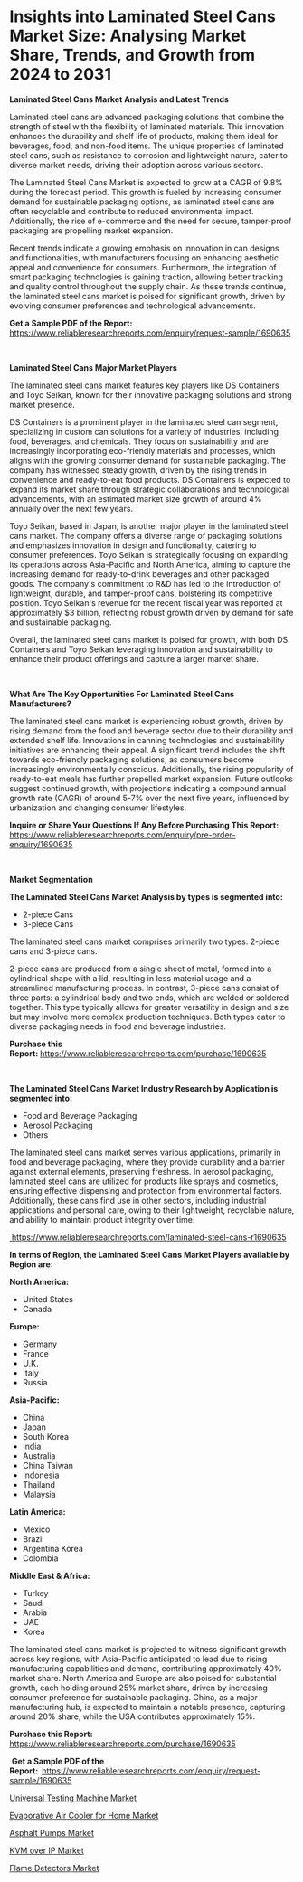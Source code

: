 <p><h1>Insights into Laminated Steel Cans Market Size: Analysing Market Share, Trends, and Growth from 2024 to 2031</h1></p><p><strong>Laminated Steel Cans Market Analysis and Latest Trends</strong></p>
<p><p>Laminated steel cans are advanced packaging solutions that combine the strength of steel with the flexibility of laminated materials. This innovation enhances the durability and shelf life of products, making them ideal for beverages, food, and non-food items. The unique properties of laminated steel cans, such as resistance to corrosion and lightweight nature, cater to diverse market needs, driving their adoption across various sectors.</p><p>The Laminated Steel Cans Market is expected to grow at a CAGR of 9.8% during the forecast period. This growth is fueled by increasing consumer demand for sustainable packaging options, as laminated steel cans are often recyclable and contribute to reduced environmental impact. Additionally, the rise of e-commerce and the need for secure, tamper-proof packaging are propelling market expansion. </p><p>Recent trends indicate a growing emphasis on innovation in can designs and functionalities, with manufacturers focusing on enhancing aesthetic appeal and convenience for consumers. Furthermore, the integration of smart packaging technologies is gaining traction, allowing better tracking and quality control throughout the supply chain. As these trends continue, the laminated steel cans market is poised for significant growth, driven by evolving consumer preferences and technological advancements.</p></p>
<p><strong>Get a Sample PDF of the Report:&nbsp;</strong> <a href="https://www.reliableresearchreports.com/enquiry/request-sample/1690635?utm_campaign=1621&utm_medium=2&utm_source=Github&utm_content=ia&utm_term=19102024&utm_id=laminated-steel-cans">https://www.reliableresearchreports.com/enquiry/request-sample/1690635</a></p>
<p>&nbsp;</p>
<p><strong>Laminated Steel Cans Major Market Players</strong></p>
<p><p>The laminated steel cans market features key players like DS Containers and Toyo Seikan, known for their innovative packaging solutions and strong market presence. </p><p>DS Containers is a prominent player in the laminated steel can segment, specializing in custom can solutions for a variety of industries, including food, beverages, and chemicals. They focus on sustainability and are increasingly incorporating eco-friendly materials and processes, which aligns with the growing consumer demand for sustainable packaging. The company has witnessed steady growth, driven by the rising trends in convenience and ready-to-eat food products. DS Containers is expected to expand its market share through strategic collaborations and technological advancements, with an estimated market size growth of around 4% annually over the next few years.</p><p>Toyo Seikan, based in Japan, is another major player in the laminated steel cans market. The company offers a diverse range of packaging solutions and emphasizes innovation in design and functionality, catering to consumer preferences. Toyo Seikan is strategically focusing on expanding its operations across Asia-Pacific and North America, aiming to capture the increasing demand for ready-to-drink beverages and other packaged goods. The company's commitment to R&D has led to the introduction of lightweight, durable, and tamper-proof cans, bolstering its competitive position. Toyo Seikan's revenue for the recent fiscal year was reported at approximately $3 billion, reflecting robust growth driven by demand for safe and sustainable packaging.</p><p>Overall, the laminated steel cans market is poised for growth, with both DS Containers and Toyo Seikan leveraging innovation and sustainability to enhance their product offerings and capture a larger market share.</p></p>
<p>&nbsp;</p>
<p><strong>What Are The Key Opportunities For Laminated Steel Cans Manufacturers?</strong></p>
<p><p>The laminated steel cans market is experiencing robust growth, driven by rising demand from the food and beverage sector due to their durability and extended shelf life. Innovations in canning technologies and sustainability initiatives are enhancing their appeal. A significant trend includes the shift towards eco-friendly packaging solutions, as consumers become increasingly environmentally conscious. Additionally, the rising popularity of ready-to-eat meals has further propelled market expansion. Future outlooks suggest continued growth, with projections indicating a compound annual growth rate (CAGR) of around 5-7% over the next five years, influenced by urbanization and changing consumer lifestyles.</p></p>
<p><strong>Inquire or Share Your Questions If Any Before Purchasing This Report:</strong> <a href="https://www.reliableresearchreports.com/enquiry/pre-order-enquiry/1690635?utm_campaign=1621&utm_medium=2&utm_source=Github&utm_content=ia&utm_term=19102024&utm_id=laminated-steel-cans">https://www.reliableresearchreports.com/enquiry/pre-order-enquiry/1690635</a></p>
<p>&nbsp;</p>
<p><strong>Market Segmentation</strong></p>
<p><strong>The Laminated Steel Cans Market Analysis by types is segmented into:</strong></p>
<p><ul><li>2-piece Cans</li><li>3-piece Cans</li></ul></p>
<p><p>The laminated steel cans market comprises primarily two types: 2-piece cans and 3-piece cans. </p><p>2-piece cans are produced from a single sheet of metal, formed into a cylindrical shape with a lid, resulting in less material usage and a streamlined manufacturing process. In contrast, 3-piece cans consist of three parts: a cylindrical body and two ends, which are welded or soldered together. This type typically allows for greater versatility in design and size but may involve more complex production techniques. Both types cater to diverse packaging needs in food and beverage industries.</p></p>
<p><strong>Purchase this Report:&nbsp;</strong><a href="https://www.reliableresearchreports.com/purchase/1690635?utm_campaign=1621&utm_medium=2&utm_source=Github&utm_content=ia&utm_term=19102024&utm_id=laminated-steel-cans">https://www.reliableresearchreports.com/purchase/1690635</a></p>
<p>&nbsp;</p>
<p><strong>The Laminated Steel Cans Market Industry Research by Application is segmented into:</strong></p>
<p><ul><li>Food and Beverage Packaging</li><li>Aerosol Packaging</li><li>Others</li></ul></p>
<p><p>The laminated steel cans market serves various applications, primarily in food and beverage packaging, where they provide durability and a barrier against external elements, preserving freshness. In aerosol packaging, laminated steel cans are utilized for products like sprays and cosmetics, ensuring effective dispensing and protection from environmental factors. Additionally, these cans find use in other sectors, including industrial applications and personal care, owing to their lightweight, recyclable nature, and ability to maintain product integrity over time.</p></p>
<p><a href="https://www.reliableresearchreports.com/laminated-steel-cans-r1690635?utm_campaign=1621&utm_medium=2&utm_source=Github&utm_content=ia&utm_term=19102024&utm_id=laminated-steel-cans">&nbsp;https://www.reliableresearchreports.com/laminated-steel-cans-r1690635</a></p>
<p><strong>In terms of Region, the Laminated Steel Cans Market Players available by Region are:</strong></p>
<p>
    <p> <strong> North America: </strong>
        <ul>
            <li>United States</li>
            <li>Canada</li>
        </ul>
        </p> 
    <p> <strong> Europe: </strong>
        <ul>
            <li>Germany</li>
            <li>France</li>
            <li>U.K.</li>
            <li>Italy</li>
            <li>Russia</li>
        </ul>
        </p> 
    <p> <strong> Asia-Pacific: </strong>
        <ul>
            <li>China</li>
            <li>Japan</li>
            <li>South Korea</li>
            <li>India</li>
            <li>Australia</li>
            <li>China Taiwan</li>
            <li>Indonesia</li>
            <li>Thailand</li>
            <li>Malaysia</li>
        </ul>
        </p> 
    <p> <strong> Latin America: </strong>
        <ul>
            <li>Mexico</li>
            <li>Brazil</li>
            <li>Argentina Korea</li>
            <li>Colombia</li>
        </ul>
        </p> 
    <p> <strong> Middle East & Africa: </strong>
        <ul>
            <li>Turkey</li>
            <li>Saudi</li>
            <li>Arabia</li>
            <li>UAE</li>
            <li>Korea</li>
        </ul>
    </p>
    </p>
<p><p>The laminated steel cans market is projected to witness significant growth across key regions, with Asia-Pacific anticipated to lead due to rising manufacturing capabilities and demand, contributing approximately 40% market share. North America and Europe are also poised for substantial growth, each holding around 25% market share, driven by increasing consumer preference for sustainable packaging. China, as a major manufacturing hub, is expected to maintain a notable presence, capturing around 20% share, while the USA contributes approximately 15%.</p></p>
<p><strong>Purchase this Report: </strong><a href="https://www.reliableresearchreports.com/purchase/1690635?utm_campaign=1621&utm_medium=2&utm_source=Github&utm_content=ia&utm_term=19102024&utm_id=laminated-steel-cans">https://www.reliableresearchreports.com/purchase/1690635</a></p>
<p>&nbsp;<strong>Get a Sample PDF of the Report:&nbsp;&nbsp;</strong><a href="https://www.reliableresearchreports.com/enquiry/request-sample/1690635?utm_campaign=1621&utm_medium=2&utm_source=Github&utm_content=ia&utm_term=19102024&utm_id=laminated-steel-cans">https://www.reliableresearchreports.com/enquiry/request-sample/1690635</a></p>
<p><strong></strong></p>
<p><p><a href="https://www.linkedin.com/pulse/market-insights-global-universal-testing-machine-forecast-xlcxf?utm_campaign=1621&utm_medium=2&utm_source=Github&utm_content=ia&utm_term=19102024&utm_id=laminated-steel-cans">Universal Testing Machine Market</a></p><p><a href="https://www.linkedin.com/pulse/global-evaporative-air-cooler-home-market-landscape-future-trends-mi3bf?utm_campaign=1621&utm_medium=2&utm_source=Github&utm_content=ia&utm_term=19102024&utm_id=laminated-steel-cans">Evaporative Air Cooler for Home Market</a></p><p><a href="https://www.linkedin.com/pulse/asphalt-pumps-ecosystem-mapping-innovation-value-chains-2024-2031-u074f?utm_campaign=1621&utm_medium=2&utm_source=Github&utm_content=ia&utm_term=19102024&utm_id=laminated-steel-cans">Asphalt Pumps Market</a></p><p><a href="https://www.linkedin.com/pulse/kvm-over-ip-market-overview-forecast-2024-2031-detailed-po1ff?utm_campaign=1621&utm_medium=2&utm_source=Github&utm_content=ia&utm_term=19102024&utm_id=laminated-steel-cans">KVM over IP Market</a></p><p><a href="https://www.linkedin.com/pulse/flame-detectors-market-research-report-exploring-size-revenue-36phf?utm_campaign=1621&utm_medium=2&utm_source=Github&utm_content=ia&utm_term=19102024&utm_id=laminated-steel-cans">Flame Detectors Market</a></p></p>